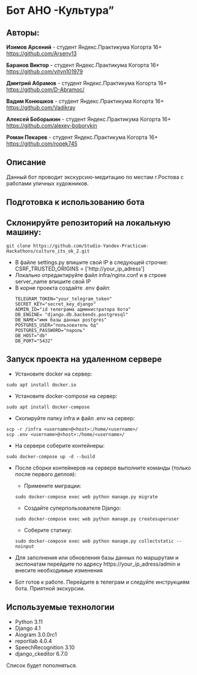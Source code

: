 # Бот АНО -Культура”

## Авторы:

**Изимов Арсений**  - студент Яндекс.Практикума Когорта 16+
https://github.com/Arseny13

**Баранов Виктор**  - студент Яндекс.Практикума Когорта 16+
https://github.com/vityn101979

**Дмитрий Абрамов**  - студент Яндекс.Практикума Когорта 16+
https://github.com/D-Abramoc/

**Вадим Конюшков**  - студент Яндекс.Практикума Когорта 16+
https://github.com/Vadikray

**Алексей Боборыкин**  - студент Яндекс.Практикума Когорта 16+
https://github.com/alexey-boborykin

**Роман Пекарев**  - студент Яндекс.Практикума Когорта 16+
https://github.com/ropek745

## Описание
Данный бот проводит экскурсию-медитацию по местам г.Ростова с работами уличных художников.

## Подготовка к использованию бота
## Склонируйте репозиторий на локальную машину:
```
git clone https://github.com/Studio-Yandex-Practicum-Hackathons/culture_its_ok_2.git
```
* В файле settings.py впишите свой IP в следующей строчке: CSRF_TRUSTED_ORIGINS = ['http://your_ip_adress']
* Локально отредактируйте файл infra/nginx.conf и в строке server_name впишите свой IP
* В корне проекта создайте .env файл:
    ```
    TELEGRAM_TOKEN="your_telegram_token"
    SECRET_KEY="secret_key_django"
    ADMIN_ID="id телеграма администратора бота"
    DB_ENGINE= "django.db.backends.postgresql"
    DB_NAME="имя базы данных postgres"
    POSTGRES_USER="пользователь бд"
    POSTGRES_PASSWORD="пароль"
    DB_HOST="db"
    DB_PORT="5432"
    ```

## Запуск проекта на удаленном сервере

* Установите docker на сервер:
```
sudo apt install docker.io
```
* Установите docker-compose на сервер:
```
sudo apt install docker-compose
```

* Скопируйте папку infra и файл .env на сервер:
```
scp -r /infra <username>@<host>:/home/<username>/
scp .env <username>@<host>:/home/<username>/
```
* На сервере соберите контейнеры:
```
sudo docker-compose up -d --build
```
* После сборки контейнеров на сервере выполните команды (только после первого деплоя):
    - Примените миграции:
    ```
    sudo docker-compose exec web python manage.py migrate
    ```
    - Создайте суперпользователя Django:
    ```
    sudo docker-compose exec web python manage.py createsuperuser
    ```
    - Соберите статику:
    ```
    sudo docker-compose exec web python manage.py collectstatic --noinput
    ```

* Для заполнения или обновления базы данных по маршрутам и экспонатам перейдите по адресу https://your_ip_adress/admin и внесите необходимые изменения
* Бот готов к работе. Перейдите в телеграм и следуйте инструкциям бота. Приятной экскурсии.

## Используемые технологии

- Python 3.11
- Django 4.1
- Aiogram 3.0.0rc1
- reportlab 4.0.4
- SpeechRecognition 3.10
- django_ckeditor 6.7.0


Cписок будет пополняться.
